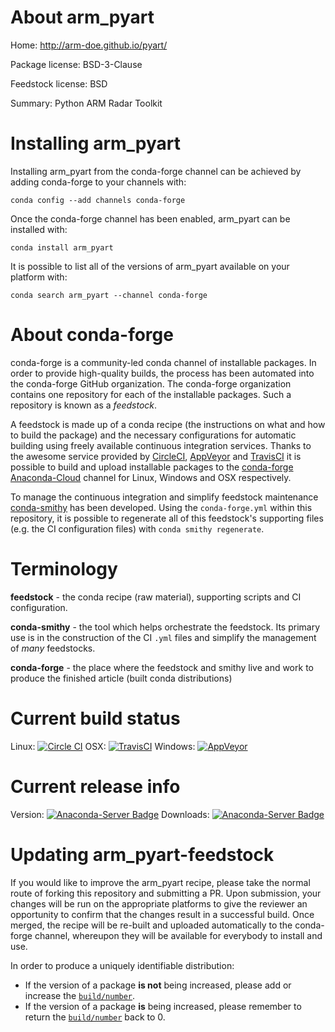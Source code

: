 About arm_pyart
===============

Home: http://arm-doe.github.io/pyart/

Package license: BSD-3-Clause

Feedstock license: BSD

Summary: Python ARM Radar Toolkit



Installing arm_pyart
====================

Installing arm_pyart from the conda-forge channel can be achieved by adding conda-forge to your channels with:

```
conda config --add channels conda-forge
```

Once the conda-forge channel has been enabled, arm_pyart can be installed with:

```
conda install arm_pyart
```

It is possible to list all of the versions of arm_pyart available on your platform with:

```
conda search arm_pyart --channel conda-forge
```


About conda-forge
=================

conda-forge is a community-led conda channel of installable packages.
In order to provide high-quality builds, the process has been automated into the
conda-forge GitHub organization. The conda-forge organization contains one repository 
for each of the installable packages. Such a repository is known as a *feedstock*.

A feedstock is made up of a conda recipe (the instructions on what and how to build
the package) and the necessary configurations for automatic building using freely
available continuous integration services. Thanks to the awesome service provided by
[CircleCI](https://circleci.com/), [AppVeyor](http://www.appveyor.com/)
and [TravisCI](https://travis-ci.org/) it is possible to build and upload installable
packages to the [conda-forge](https://anaconda.org/conda-forge)
[Anaconda-Cloud](http://docs.anaconda.org/) channel for Linux, Windows and OSX respectively.

To manage the continuous integration and simplify feedstock maintenance
[conda-smithy](http://github.com/conda-forge/conda-smithy) has been developed.
Using the ``conda-forge.yml`` within this repository, it is possible to regenerate all of
this feedstock's supporting files (e.g. the CI configuration files) with ``conda smithy regenerate``.


Terminology
===========

**feedstock** - the conda recipe (raw material), supporting scripts and CI configuration.

**conda-smithy** - the tool which helps orchestrate the feedstock.
                   Its primary use is in the construction of the CI ``.yml`` files
                   and simplify the management of *many* feedstocks.

**conda-forge** - the place where the feedstock and smithy live and work to
                  produce the finished article (built conda distributions)

Current build status
====================
Linux: [![Circle CI](https://circleci.com/gh/conda-forge/arm_pyart-feedstock.svg?style=svg)](https://circleci.com/gh/conda-forge/arm_pyart-feedstock)
OSX: [![TravisCI](https://travis-ci.org/conda-forge/arm_pyart-feedstock.svg?branch=master)](https://travis-ci.org/conda-forge/arm_pyart-feedstock) 
Windows: [![AppVeyor](https://ci.appveyor.com/api/projects/status/github/conda-forge/arm_pyart-feedstock?svg=True)](https://ci.appveyor.com/project/conda-forge/arm_pyart-feedstock/branch/master)

Current release info
====================
Version: [![Anaconda-Server Badge](https://anaconda.org/conda-forge/arm_pyart/badges/version.svg)](https://anaconda.org/conda-forge/arm_pyart)
Downloads: [![Anaconda-Server Badge](https://anaconda.org/conda-forge/arm_pyart/badges/downloads.svg)](https://anaconda.org/conda-forge/arm_pyart)


Updating arm_pyart-feedstock
============================

If you would like to improve the arm_pyart recipe, please take the normal
route of forking this repository and submitting a PR. Upon submission, your changes will
be run on the appropriate platforms to give the reviewer an opportunity to confirm that the
changes result in a successful build. Once merged, the recipe will be re-built and uploaded
automatically to the conda-forge channel, whereupon they will be available for everybody to
install and use.

In order to produce a uniquely identifiable distribution:
 * If the version of a package **is not** being increased, please add or increase
   the [``build/number``](http://conda.pydata.org/docs/building/meta-yaml.html#build-number-and-string). 
 * If the version of a package **is** being increased, please remember to return
   the [``build/number``](http://conda.pydata.org/docs/building/meta-yaml.html#build-number-and-string)
   back to 0.
